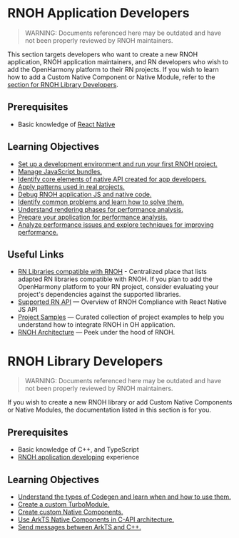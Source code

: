 
# RNOH Application Developers

> WARNING: Documents referenced here may be outdated and have not been properly reviewed by RNOH maintainers.

This section targets developers who want to create a new RNOH application, RNOH application maintainers, and RN developers who wish to add the OpenHarmony platform to their RN projects. If you wish to learn how to add a Custom Native Component or Native Module, refer to the [section for RNOH Library Developers](#rnoh-library-developers).

## Prerequisites

- Basic knowledge of [React Native](./about-react-native.md)

## Learning Objectives

- [Set up a development environment and run your first RNOH project.](./getting-started.md)
- [Manage JavaScript bundles.](rn-js-bundle.md)
- [Identify core elements of native API created for app developers.](./api-description.md)
- [Apply patterns used in real projects.](./common-development-scenarios.md)
- [Debug RNOH application JS and native code.](./debugging.md)
- [Identify common problems and learn how to solve them.](./faqs.md)
- [Understand rendering phases for performance analysis.](./three-rendering-phases.md)
- [Prepare your application for performance analysis.](./application-performance-optimization.md)
- [Analyze performance issues and explore techniques for improving performance.](./performance-optimization.md)

## Useful Links

- [RN Libraries compatible with RNOH](https://gitee.com/react-native-oh-library/usage-docs#rnoh-%E4%B8%89%E6%96%B9%E5%BA%93%E6%80%BB%E8%A7%88) - Centralized place that lists adapted RN libraries compatible with RNOH. If you plan to add the OpenHarmony platform to your RN project, consider evaluating your project's dependencies against the supported libraries.
- [Supported RN API](./supported-api.md) — Overview of RNOH Compliance with React Native JS API
- [Project Samples](./appendix.md) — Curated collection of project examples to help you understand how to integrate RNOH in OH application.
- [RNOH Architecture](./architecture.md) — Peek under the hood of RNOH.

# RNOH Library Developers

> WARNING: Documents referenced here may be outdated and have not been properly reviewed by RNOH maintainers.

If you wish to create a new RNOH library or add Custom Native Components or Native Modules, the documentation listed in this section is for you.

## Prerequisites

- Basic knowledge of C++, and TypeScript  
- [RNOH application developing](#rnoh-application-developers) experience

## Learning Objectives

- [Understand the types of Codegen and learn when and how to use them.](./Codegen.md)
- [Create a custom TurboModule.](TurboModule.md)
- [Create custom Native Components.](custom-components.md)
- [Use ArkTS Native Components in C-API architecture.](usage-of-c-api-component-hybrid-solution.md)
- [Send messages between ArkTS and C++.](arkts-cpp-communication.md)